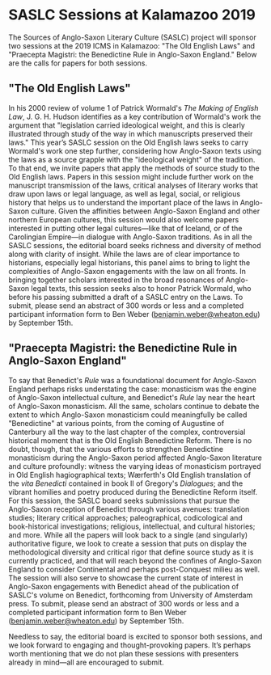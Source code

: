 # SASLC Sessions at Kalamazoo 2019
The Sources of Anglo-Saxon Literary Culture (SASLC) project will sponsor two sessions at the 2019 ICMS in Kalamazoo: "The Old English Laws" and "Praecepta Magistri: the Benedictine Rule in Anglo-Saxon England." Below are the calls for papers for both sessions.

## "The Old English Laws"
In his 2000 review of volume 1 of Patrick Wormald's _The Making of English Law_, J. G. H. Hudson identifies as a key contribution of Wormald's work the argument that "legislation carried ideological weight, and this is clearly illustrated through study of the way in which manuscripts preserved their laws." This year’s SASLC session on the Old English laws seeks to carry Wormald's work one step further, considering how Anglo-Saxon texts using the laws as a source grapple with the "ideological weight" of the tradition. To that end, we invite papers that apply the methods of source study to the Old English laws. Papers in this session might include further work on the manuscript transmission of the laws, critical analyses of literary works that draw upon laws or legal language, as well as legal, social, or religious history that helps us to understand the important place of the laws in Anglo-Saxon culture. Given the affinities between Anglo-Saxon England and other northern European cultures, this session would also welcome papers interested in putting other legal cultures—like that of Iceland, or of the Carolingian Empire—in dialogue with Anglo-Saxon traditions. As in all the SASLC sessions, the editorial board seeks richness and diversity of method along with clarity of insight. While the laws are of clear importance to historians, especially legal historians, this panel aims to bring to light the complexities of Anglo-Saxon engagements with the law on all fronts. In bringing together scholars interested in the broad resonances of Anglo-Saxon legal texts, this session seeks also to honor Patrick Wormald, who before his passing submitted a draft of a SASLC entry on the Laws. To submit, please send an abstract of 300 words or less and a completed participant information form to Ben Weber (benjamin.weber@wheaton.edu) by September 15th.

## "Praecepta Magistri: the Benedictine Rule in Anglo-Saxon England"
To say that Benedict's _Rule_ was a foundational document for Anglo-Saxon England perhaps risks understating the case: monasticism was the engine of Anglo-Saxon intellectual culture, and Benedict's _Rule_ lay near the heart of Anglo-Saxon monasticism. All the same, scholars continue to debate the extent to which Anglo-Saxon monasticism could meaningfully be called "Benedictine" at various points, from the coming of Augustine of Canterbury all the way to the last chapter of the complex, controversial historical moment that is the Old English Benedictine Reform. There is no doubt, though, that the various efforts to strengthen Benedictine monasticism during the Anglo-Saxon period affected Anglo-Saxon literature and culture profoundly: witness the varying ideas of monasticism portrayed in Old English hagiographical texts; Wærferth's Old English translation of the _vita Benedicti_ contained in book II of Gregory's _Dialogues_; and the vibrant homilies and poetry produced during the Benedictine Reform itself. For this session, the SASLC board seeks submissions that pursue the Anglo-Saxon reception of Benedict through various avenues: translation studies; literary critical approaches; paleographical, codicological and book-historical investigations; religious, intellectual, and cultural histories; and more. While all the papers will look back to a single (and singularly) authoritative figure, we look to create a session that puts on display the methodological diversity and critical rigor that define source study as it is currently practiced, and that will reach beyond the confines of Anglo-Saxon England to consider Continental and perhaps post-Conquest milieu as well. The session will also serve to showcase the current state of interest in Anglo-Saxon engagements with Benedict ahead of the publication of SASLC's volume on Benedict, forthcoming from University of Amsterdam press. To submit, please send an abstract of 300 words or less and a completed participant information form to Ben Weber (benjamin.weber@wheaton.edu) by September 15th.

Needless to say, the editorial board is excited to sponsor both sessions, and we look forward to engaging and thought-provoking papers. It’s perhaps worth mentioning that we do not plan these sessions with presenters already in mind—all are encouraged to submit.

